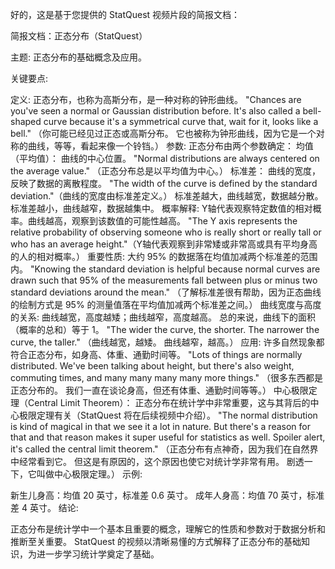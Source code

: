 好的，这是基于您提供的 StatQuest 视频片段的简报文档：

简报文档：正态分布（StatQuest）

主题: 正态分布的基础概念及应用。

关键要点:

定义: 正态分布，也称为高斯分布，是一种对称的钟形曲线。
"Chances are you've seen a normal or Gaussian distribution before. It's also called a bell-shaped curve because it's a symmetrical curve that, wait for it, looks like a bell." （你可能已经见过正态或高斯分布。 它也被称为钟形曲线，因为它是一个对称的曲线，等等，看起来像一个铃铛。）
参数: 正态分布由两个参数确定：
均值（平均值）： 曲线的中心位置。 "Normal distributions are always centered on the average value." （正态分布总是以平均值为中心。）
标准差： 曲线的宽度，反映了数据的离散程度。 "The width of the curve is defined by the standard deviation."（曲线的宽度由标准差定义。）
标准差越大，曲线越宽，数据越分散。
标准差越小，曲线越窄，数据越集中。
概率解释: Y轴代表观察特定数值的相对概率。曲线越高，观察到该数值的可能性越高。
"The Y axis represents the relative probability of observing someone who is really short or really tall or who has an average height."（Y轴代表观察到非常矮或非常高或具有平均身高的人的相对概率。）
重要性质: 大约 95% 的数据落在均值加减两个标准差的范围内。
"Knowing the standard deviation is helpful because normal curves are drawn such that 95% of the measurements fall between plus or minus two standard deviations around the mean." （了解标准差很有帮助，因为正态曲线的绘制方式是 95% 的测量值落在平均值加减两个标准差之间。）
曲线宽度与高度的关系: 曲线越宽，高度越矮；曲线越窄，高度越高。 总的来说，曲线下的面积（概率的总和）等于 1。
"The wider the curve, the shorter. The narrower the curve, the taller." （曲线越宽，越矮。 曲线越窄，越高。）
应用: 许多自然现象都符合正态分布，如身高、体重、通勤时间等。
"Lots of things are normally distributed. We've been talking about height, but there's also weight, commuting times, and many many many many more things." （很多东西都是正态分布的。 我们一直在谈论身高，但还有体重、通勤时间等等。）
中心极限定理（Central Limit Theorem）： 正态分布在统计学中非常重要，这与其背后的中心极限定理有关（StatQuest 将在后续视频中介绍）。
"The normal distribution is kind of magical in that we see it a lot in nature. But there's a reason for that and that reason makes it super useful for statistics as well. Spoiler alert, it's called the central limit theorem." （正态分布有点神奇，因为我们在自然界中经常看到它。 但这是有原因的，这个原因也使它对统计学非常有用。 剧透一下，它叫做中心极限定理。）
示例:

新生儿身高：均值 20 英寸，标准差 0.6 英寸。
成年人身高：均值 70 英寸，标准差 4 英寸。
结论:

正态分布是统计学中一个基本且重要的概念，理解它的性质和参数对于数据分析和推断至关重要。 StatQuest 的视频以清晰易懂的方式解释了正态分布的基础知识，为进一步学习统计学奠定了基础。